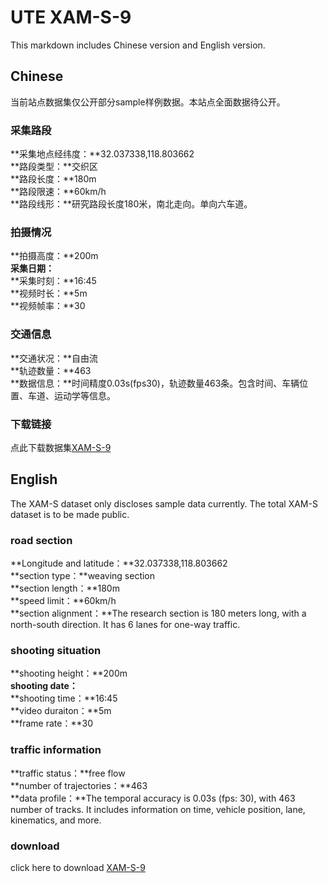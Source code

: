 # UTE XAM-S-9
This markdown includes Chinese version and English version.

## Chinese
当前站点数据集仅公开部分sample样例数据。本站点全面数据待公开。

### 采集路段
**采集地点经纬度：**32.037338,118.803662<br>
**路段类型：**交织区<br>
**路段长度：**180m<br>
**路段限速：**60km/h<br>
**路段线形：**研究路段长度180米，南北走向。单向六车道。

### 拍摄情况
**拍摄高度：**200m<br>
**采集日期：**<br>
**采集时刻：**16:45<br>
**视频时长：**5m<br>
**视频帧率：**30<br>

### 交通信息
**交通状况：**自由流<br>
**轨迹数量：**463<br>
**数据信息：**时间精度0.03s(fps30)，轨迹数量463条。包含时间、车辆位置、车道、运动学等信息。<br>

### 下载链接
点此下载数据集[XAM-S-9](https://pan.baidu.com/s/1Scv-nmRJ-9U0urWMQv698A?pwd=cmyk)


## English
The XAM-S dataset only discloses sample data currently. The total XAM-S dataset is to be made public.

### road section
**Longitude and latitude：**32.037338,118.803662<br>
**section type：**weaving section<br>
**section length：**180m<br>
**speed limit：**60km/h<br>
**section alignment：**The research section is 180 meters long, with a north-south direction. It has 6 lanes for one-way traffic.

### shooting situation
**shooting height：**200m<br>
**shooting date：**<br>
**shooting time：**16:45<br>
**video duraiton：**5m<br>
**frame rate：**30<br>

### traffic information
**traffic status：**free flow<br>
**number of trajectories：**463<br>
**data profile：**The temporal accuracy is 0.03s (fps: 30), with 463 number of tracks. It includes information on time, vehicle position, lane, kinematics, and more.<br>

### download
click here to download [XAM-S-9](https://drive.google.com/drive/folders/1VokFlNTLDZ8YZy1F51qKdbPQr-iejLAD?usp=sharing)
